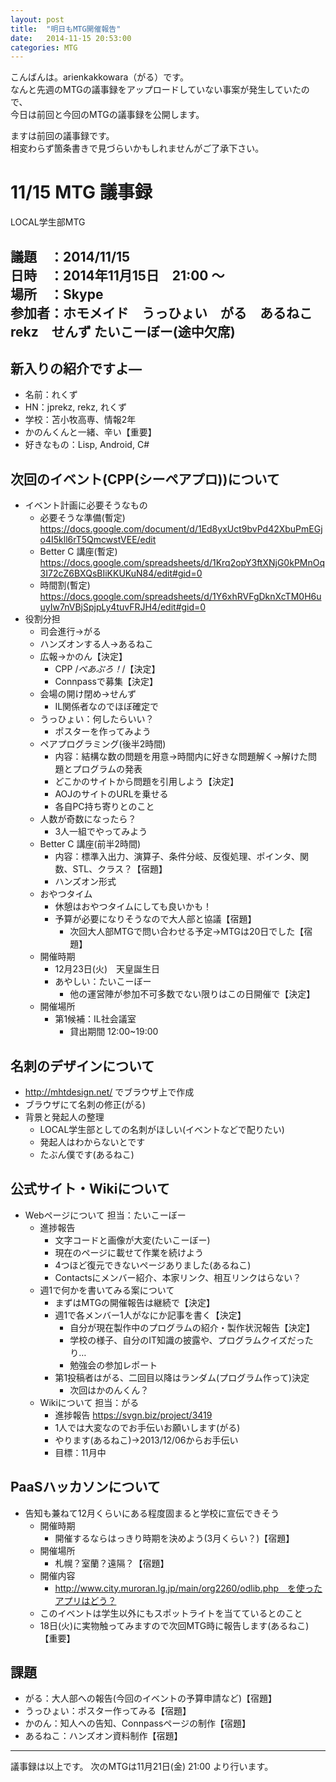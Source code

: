 ```yaml
---
layout: post
title:  "明日もMTG開催報告"
date:   2014-11-15 20:53:00
categories: MTG
---
```


こんばんは。arienkakkowara（がる）です。  
なんと先週のMTGの議事録をアップロードしていない事案が発生していたので、  
今日は前回と今回のMTGの議事録を公開します。  

ますは前回の議事録です。  
相変わらず箇条書きで見づらいかもしれませんがご了承下さい。

# 11/15 MTG 議事録

  LOCAL学生部MTG

議題　：2014/11/15  
日時　：2014年11月15日　21:00 ～  
場所　：Skype  
参加者：ホモメイド　うっひょい　がる　あるねこ　rekz　せんず  たいこーぼー(途中欠席)  
----------------------------------------------------------------------
## 新入りの紹介ですよ―
* 名前：れくず
* HN：jprekz, rekz, れくず
* 学校：苫小牧高専、情報2年
* かのんくんと一緒、辛い【重要】
* 好きなもの：Lisp, Android, C#


## 次回のイベント(CPP(シーペアプロ))について
* イベント計画に必要そうなもの
    * 必要そうな準備(暫定) https://docs.google.com/document/d/1Ed8yxUct9bvPd42XbuPmEGjo4I5kll6rT5QmcwstVEE/edit
    * Better C 講座(暫定) https://docs.google.com/spreadsheets/d/1Krq2opY3ftXNjG0kPMnOq3I72cZ6BXQsBIiKKUKuN84/edit#gid=0
    * 時間割(暫定) https://docs.google.com/spreadsheets/d/1Y6xhRVFgDknXcTM0H6uuyIw7nVBjSpjpLy4tuvFRJH4/edit#gid=0
* 役割分担
  * 司会進行→がる
  * ハンズオンする人→あるねこ
  * 広報→かのん【決定】
    * CPP /*ぺあぷろ！*/【決定】
    * Connpassで募集【決定】
  * 会場の開け閉め→せんず
    * IL関係者なのでほぼ確定で
  * うっひょい：何したらいい？
    * ポスターを作ってみよう
  * ペアプログラミング(後半2時間)
    * 内容：結構な数の問題を用意→時間内に好きな問題解く→解けた問題とプログラムの発表
    * どこかのサイトから問題を引用しよう【決定】
    * AOJのサイトのURLを乗せる
    * 各自PC持ち寄りとのこと
  * 人数が奇数になったら？
    * 3人一組でやってみよう
  * Better C 講座(前半2時間)
    * 内容：標準入出力、演算子、条件分岐、反復処理、ポインタ、関数、STL、クラス？【宿題】
    * ハンズオン形式
  * おやつタイム
    * 休憩はおやつタイムにしても良いかも！
    * 予算が必要になりそうなので大人部と協議【宿題】
      * 次回大人部MTGで問い合わせる予定→MTGは20日でした【宿題】
  * 開催時期
    * 12月23日(火)　天皇誕生日
    * あやしい：たいこーぼー
      * 他の運営陣が参加不可多数でない限りはこの日開催で【決定】
  * 開催場所
    * 第1候補：IL社会議室
      * 貸出期間 12:00~19:00


## 名刺のデザインについて
* http://mhtdesign.net/ でブラウザ上で作成
* ブラウザにて名刺の修正(がる)
* 背景と発起人の整理
  * LOCAL学生部としての名刺がほしい(イベントなどで配りたい)
  * 発起人はわからないとです
  * たぶん僕です(あるねこ)


## 公式サイト・Wikiについて
* Webページについて 担当：たいこーぼー
  * 進捗報告
    * 文字コードと画像が大変(たいこーぼー)
    * 現在のページに載せて作業を続けよう
    * 4つほど復元できないページありました(あるねこ)
    * Contactsにメンバー紹介、本家リンク、相互リンクはらない？
  * 週1で何かを書いてみる案について
    * まずはMTGの開催報告は継続で【決定】
    * 週1で各メンバー1人がなにか記事を書く【決定】
      * 自分が現在製作中のプログラムの紹介・製作状況報告【決定】
      * 学校の様子、自分のIT知識の披露や、プログラムクイズだったり…
      * 勉強会の参加レポート
    * 第1投稿者はがる、二回目以降はランダム(プログラム作って)決定
      * 次回はかのんくん？
  * Wikiについて 担当：がる
    * 進捗報告 https://svgn.biz/project/3419
    * 1人では大変なのでお手伝いお願いします(がる)
    * やります(あるねこ)→2013/12/06からお手伝い
    * 目標：11月中

## PaaSハッカソンについて
* 告知も兼ねて12月くらいにある程度固まると学校に宣伝できそう
  * 開催時期
    * 開催するならはっきり時期を決めよう(3月くらい？)【宿題】
  * 開催場所
    * 札幌？室蘭？遠隔？【宿題】
  * 開催内容
    * http://www.city.muroran.lg.jp/main/org2260/odlib.php　を使ったアプリはどう？
  * このイベントは学生以外にもスポットライトを当てているとのこと
  * 18日(火)に実物触ってみますので次回MTG時に報告します(あるねこ)【重要】


## 課題
* がる：大人部への報告(今回のイベントの予算申請など)【宿題】
* うっひょい：ポスター作ってみる【宿題】
* かのん：知人への告知、Connpassページの制作【宿題】
* あるねこ：ハンズオン資料制作【宿題】


---------------------------------------------------------------------

議事録は以上です。
次のMTGは11月21日(金) 21:00 より行います。

